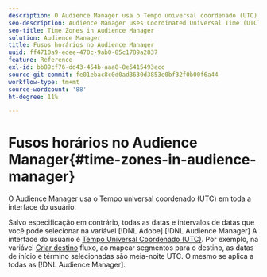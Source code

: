 ```yaml
---
description: O Audience Manager usa o Tempo universal coordenado (UTC) em toda a interface do usuário.
seo-description: Audience Manager uses Coordinated Universal Time (UTC) across its entire UI.
seo-title: Time Zones in Audience Manager
solution: Audience Manager
title: Fusos horários no Audience Manager
uuid: ff4710a9-edee-470c-9ab0-85c1789a2837
feature: Reference
exl-id: bb89cf76-dd43-454b-aaa8-8e5415493ecc
source-git-commit: fe01ebac8c0d0ad3630d3853e0bf32f0b00f6a44
workflow-type: tm+mt
source-wordcount: '88'
ht-degree: 11%

---
```


# Fusos horários no Audience Manager{#time-zones-in-audience-manager}

O Audience Manager usa o Tempo universal coordenado (UTC) em toda a interface do usuário.

Salvo especificação em contrário, todas as datas e intervalos de datas que você pode selecionar na variável [!DNL Adobe] [!DNL Audience Manager] A interface do usuário é [Tempo Universal Coordenado (UTC)](https://www.timeanddate.com/worldclock/timezone/utc). Por exemplo, na variável [Criar destino](../features/destinations/create-cookie-destination.md#segments-mapping) fluxo, ao mapear segmentos para o destino, as datas de início e término selecionadas são meia-noite UTC. O mesmo se aplica a todas as [!DNL Audience Manager].
